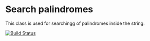 Search palindromes
==========

This class is used for searchingg of palindromes inside the string.

[![Build Status](https://travis-ci.org/ilya-martynyuk/search-palindromes.svg?branch=master)](https://travis-ci.org/ilya-martynyuk/search-palindromes)